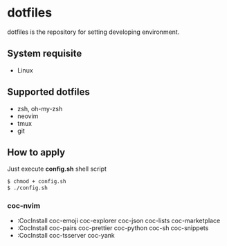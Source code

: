 # dotfiles
dotfiles is the repository for setting developing environment.

## System requisite
* Linux

## Supported dotfiles
* zsh, oh-my-zsh
* neovim
* tmux
* git

## How to apply
Just execute **config.sh** shell script
```Bash
$ chmod + config.sh
$ ./config.sh
```

### coc-nvim
* :CocInstall coc-emoji coc-explorer coc-json coc-lists coc-marketplace
* :CocInstall coc-pairs coc-prettier coc-python coc-sh coc-snippets 
* :CocInstall coc-tsserver coc-yank

